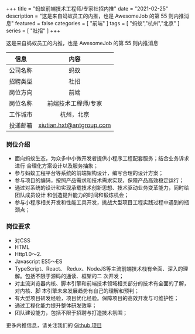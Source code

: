 +++
title = "蚂蚁前端技术工程师/专家社招内推"
date = "2021-02-25"
description = "这是来自蚂蚁员工的内推，也是 AwesomeJob 的第 55 则内推消息"
featured = false
categories = [
    "前端"
]
tags = [
    "蚂蚁","杭州","北京"
]
series = [
    "社招"
]
+++

这是来自蚂蚁员工的内推，也是 AwesomeJob 的第 55 则内推消息
<!--more-->

| 信息 | 内容 |
| :-----:| :----: |
| 公司名称 | 蚂蚁 |
| 招聘类型 | 社招 |
| 岗位方向 | 前端 |
| 岗位名称 | 前端技术工程师/专家 |
| 工作城市 | 杭州，北京 |
| 投递邮箱 | xiutian.hxt@antgroup.com |

### 岗位介绍

- ⾯向蚂蚁⽣态，为众多中⼩微开发者提供⼩程序⼯程配套服务；结合业务诉求进⾏ 合理化⽅案设计以及服务抽象；
- 参与蚂蚁⼯程平台等系统的前端架构设计，编写合理的设计⽅案；
- 参与项⽬的编码，按照产品需求和技术需求实现，保障产品⾼效稳定运⾏；
- 通过对系统的设计和实现承载技术创新思想、技术驱动业务变⾰能⼒，同时给团队成员设计 和创造提升能⼒的时间和锻炼机会；
- 参与⼩程序相关开发和性能⼯具开发，挑战⼤型项⽬⼯程实践过程中遇到的瓶颈点；

### 岗位要求

-  对CSS
- HTML
- Http1.0～2.
- Javascript ES5～ES
- TypeScript、React、 Redux、NodeJS等主流前端技术栈有全⾯、深⼊的理解。包括不限于源码的通读、框架的⼆ 次开发；
-  对主流浏览器内核、脚本引擎和前端技术领域相关部分的技术有全⾯的了解，对内核、脚 本引擎未来发展趋势有⾃⼰的理解和预判；
-  有⼤型项⽬研发经验，项⽬优化经验。保障项⽬的⾼效开发与可维护性；
-  通过⼯程化能⼒提升整体研发效率；
-  团队建设能⼒，包括不限于招聘与打造技术氛围；

更多内推信息，请关注我们的 [Github 项目](https://github.com/Dikea/AwesomeJob)


